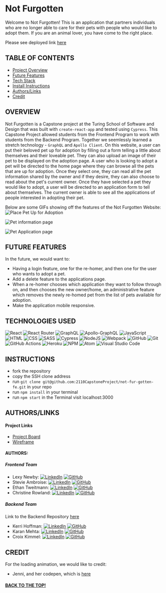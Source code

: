# Not Furgotten

Welcome to Not Furgotten! This is an application that partners individuals who are no longer able to care for their pets with people who would like to adopt them. If you are an animal lover, you have come to the right place. 

Please see deployed link [here](https://not-fur-gotten-fe.herokuapp.com/)

## TABLE OF CONTENTS
- [Project Overview](#project-overview)
- [Future Features](#future-features)
- [Tech Stack](#technologies-used)
- [Install Instructions](#instructions)
- [Authors/Links](#authorslinks)
- [Credit](#credit)

## OVERVIEW
Not Furgotten is a Capstone project at the Turing School of Software and Design that was built with `create-react-app` and tested using `Cypress`. This Capstone Project allowed students from the Frontend Program to work with students from the Backend Program.  Together we seemlessly learned a stretch technology - `GraphQL` and `Apollo Client`.  On this website, a user can put their beloved pet up for adoption by filling out a form telling a little about themselves and their loveable pet. They can also upload an image of their pet to be displayed on the adoption page.  A user who is looking to adopt a pet will be directed to the home page where they can browse all the pets that are up for adoption.  Once they select one, they can read all the pet information shared by the owner and if they desire, they can also choose to read about the pet's current owner. Once they have selected a pet they would like to adopt, a user will be directed to an application form to tell about themselves.  The current owner is able to see all the applications of people interested in adopting their pet.

Below are some GIFs showing off the features of the Not Furgotten Website:  
![Place Pet Up for Adoption](https://media.giphy.com/media/sZT8b1r3y6fyzDuMBm/giphy.gif)

![Pet information page](https://media.giphy.com/media/erEd7Udj4hOq8yoqaL/giphy.gif)  

![Pet Application page](https://media.giphy.com/media/WplDYArTG8YOyG0HUq/giphy.gif) 


## FUTURE FEATURES
In the future, we would want to:
- Having a login feature, one for the re-homer, and then one for the user who wants to adopt a pet.
- Add a delete feature to the applications page.
- When a re-homer chooses which application they want to follow through on, and then chooses the new owner/home, an administrative feature which removes the newly re-homed pet from the list of pets available for adoption.
- Make the application mobile responsive.


## TECHNOLOGIES USED 

![React](https://img.shields.io/badge/react-%2320232a.svg?style=for-the-badge&logo=react&logoColor=%2361DAFB)
![React Router](https://img.shields.io/badge/React_Router-CA4245?style=for-the-badge&logo=react-router&logoColor=white)
![GraphQL](https://img.shields.io/badge/-GraphQL-E10098?style=for-the-badge&logo=graphql&logoColor=white)
![Apollo-GraphQL](https://img.shields.io/badge/-ApolloGraphQL-311C87?style=for-the-badge&logo=apollo-graphql)
![JavaScript](https://img.shields.io/badge/JavaScript-F7DF1E?style=for-the-badge&logo=javascript&logoColor=black)
![HTML](https://img.shields.io/badge/HTML5-E34F26?style=for-the-badge&logo=html5&logoColor=white)
![CSS](https://img.shields.io/badge/CSS3-1572B6?style=for-the-badge&logo=css3&logoColor=white)
![SASS](https://img.shields.io/badge/Sass-CC6699?style=for-the-badge&logo=sass&logoColor=white)
![Cypress](https://img.shields.io/badge/-cypress-%23E5E5E5?style=for-the-badge&logo=cypress&logoColor=058a5e)
![NodeJS](https://img.shields.io/badge/node.js-6DA55F?style=for-the-badge&logo=node.js&logoColor=white)
![Webpack](https://img.shields.io/badge/Webpack-8DD6F9?style=for-the-badge&logo=Webpack&logoColor=white)
![GitHub](https://img.shields.io/badge/github-%23121011.svg?style=for-the-badge&logo=github&logoColor=white)
![Git](https://img.shields.io/badge/git-%23F05033.svg?style=for-the-badge&logo=git&logoColor=white)
![GitHub Actions](https://img.shields.io/badge/github%20actions-%232671E5.svg?style=for-the-badge&logo=githubactions&logoColor=white)
![Heroku](https://img.shields.io/badge/Heroku-430098?style=for-the-badge&logo=heroku&logoColor=white)
![NPM](https://img.shields.io/badge/NPM-%23000000.svg?style=for-the-badge&logo=npm&logoColor=white)
![Atom](https://img.shields.io/badge/Atom-%2366595C.svg?style=for-the-badge&logo=atom&logoColor=white)
![Visual Studio Code](https://img.shields.io/badge/Visual%20Studio%20Code-0078d7.svg?style=for-the-badge&logo=visual-studio-code&logoColor=white)

## INSTRUCTIONS
- fork the repository
- copy the SSH clone address
- run ```git clone git@github.com:2110CapstoneProject/not-fur-gotten-fe.git``` in your repo
- run ```npm install``` in your terminal
- run ```npm start``` in the Terminal visit localhost:3000

## AUTHORS/LINKS

#### Project Links
- [Project Board](https://github.com/orgs/2110CapstoneProject/projects/1)
- [Wireframe](https://miro.com/app/board/uXjVODUlug4=/)

#### AUTHORS:
##### Frontend Team
- Lexy Newby: 
[![LinkedIn](https://img.shields.io/badge/LinkedIn-0077B5?style=for-the-badge&logo=linkedin&logoColor=white)](https://www.linkedin.com/in/lexy-newby/) [![GitHub](https://img.shields.io/badge/GitHub-100000?style=for-the-badge&logo=github&logoColor=white)](https://github.com/anewb87)
- Stevie Ambroise: 
[![LinkedIn](https://img.shields.io/badge/LinkedIn-0077B5?style=for-the-badge&logo=linkedin&logoColor=white)](https://www.linkedin.com/in/stevieambroise/) [![GitHub](https://img.shields.io/badge/GitHub-100000?style=for-the-badge&logo=github&logoColor=white)](https://github.com/StevieAmb)
- Ethan Tweitmann: 
[![LinkedIn](https://img.shields.io/badge/LinkedIn-0077B5?style=for-the-badge&logo=linkedin&logoColor=white)](https://www.linkedin.com/in/ethantweitmann/) [![GitHub](https://img.shields.io/badge/GitHub-100000?style=for-the-badge&logo=github&logoColor=white)](https://github.com/ectweitmann)
- Christine Rowland: 
[![LinkedIn](https://img.shields.io/badge/LinkedIn-0077B5?style=for-the-badge&logo=linkedin&logoColor=white)](https://www.linkedin.com/in/christine-rowland/) [![GitHub](https://img.shields.io/badge/GitHub-100000?style=for-the-badge&logo=github&logoColor=white)](https://github.com/Fordo29)

##### Backend Team
Link to the Backend Repository [here](https://github.com/2110CapstoneProject/not-fur-gotten-be)
- Kerri Hoffman: 
[![LinkedIn](https://img.shields.io/badge/LinkedIn-0077B5?style=for-the-badge&logo=linkedin&logoColor=white)](https://www.linkedin.com/in/kerri-hoffmann/) [![GitHub](https://img.shields.io/badge/GitHub-100000?style=for-the-badge&logo=github&logoColor=white)](https://github.com/kbhoffmann)
- Karan Mehta: 
[![LinkedIn](https://img.shields.io/badge/LinkedIn-0077B5?style=for-the-badge&logo=linkedin&logoColor=white)](https://www.linkedin.com/in/karan-mehta-2b706093/) [![GitHub](https://img.shields.io/badge/GitHub-100000?style=for-the-badge&logo=github&logoColor=white)](https://github.com/karanm645)
- Croix Kimmel: 
[![LinkedIn](https://img.shields.io/badge/LinkedIn-0077B5?style=for-the-badge&logo=linkedin&logoColor=white)](https://www.linkedin.com/in/croix-kimmel/) [![GitHub](https://img.shields.io/badge/GitHub-100000?style=for-the-badge&logo=github&logoColor=white)](https://github.com/croixk)

## CREDIT
For the loading animation, we would like to credit:
- Jenni, and her codepen, which is [here](https://codepen.io/kylojen)

#### [BACK TO THE TOP!](#not-furgotten)

